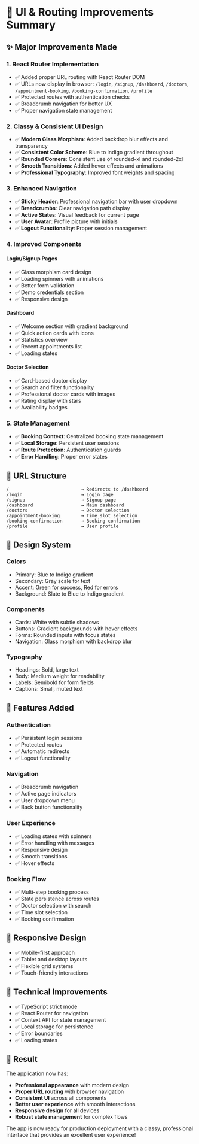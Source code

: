 # 🎨 UI & Routing Improvements Summary

## ✨ Major Improvements Made

### 1. **React Router Implementation**
- ✅ Added proper URL routing with React Router DOM
- ✅ URLs now display in browser: `/login`, `/signup`, `/dashboard`, `/doctors`, `/appointment-booking`, `/booking-confirmation`, `/profile`
- ✅ Protected routes with authentication checks
- ✅ Breadcrumb navigation for better UX
- ✅ Proper navigation state management

### 2. **Classy & Consistent UI Design**
- ✅ **Modern Glass Morphism**: Added backdrop blur effects and transparency
- ✅ **Consistent Color Scheme**: Blue to indigo gradient throughout
- ✅ **Rounded Corners**: Consistent use of rounded-xl and rounded-2xl
- ✅ **Smooth Transitions**: Added hover effects and animations
- ✅ **Professional Typography**: Improved font weights and spacing

### 3. **Enhanced Navigation**
- ✅ **Sticky Header**: Professional navigation bar with user dropdown
- ✅ **Breadcrumbs**: Clear navigation path display
- ✅ **Active States**: Visual feedback for current page
- ✅ **User Avatar**: Profile picture with initials
- ✅ **Logout Functionality**: Proper session management

### 4. **Improved Components**

#### **Login/Signup Pages**
- ✅ Glass morphism card design
- ✅ Loading spinners with animations
- ✅ Better form validation
- ✅ Demo credentials section
- ✅ Responsive design

#### **Dashboard**
- ✅ Welcome section with gradient background
- ✅ Quick action cards with icons
- ✅ Statistics overview
- ✅ Recent appointments list
- ✅ Loading states

#### **Doctor Selection**
- ✅ Card-based doctor display
- ✅ Search and filter functionality
- ✅ Professional doctor cards with images
- ✅ Rating display with stars
- ✅ Availability badges

### 5. **State Management**
- ✅ **Booking Context**: Centralized booking state management
- ✅ **Local Storage**: Persistent user sessions
- ✅ **Route Protection**: Authentication guards
- ✅ **Error Handling**: Proper error states

## 🎯 URL Structure

```
/                           → Redirects to /dashboard
/login                      → Login page
/signup                     → Signup page
/dashboard                  → Main dashboard
/doctors                    → Doctor selection
/appointment-booking        → Time slot selection
/booking-confirmation       → Booking confirmation
/profile                    → User profile
```

## 🎨 Design System

### **Colors**
- Primary: Blue to Indigo gradient
- Secondary: Gray scale for text
- Accent: Green for success, Red for errors
- Background: Slate to Blue to Indigo gradient

### **Components**
- Cards: White with subtle shadows
- Buttons: Gradient backgrounds with hover effects
- Forms: Rounded inputs with focus states
- Navigation: Glass morphism with backdrop blur

### **Typography**
- Headings: Bold, large text
- Body: Medium weight for readability
- Labels: Semibold for form fields
- Captions: Small, muted text

## 🚀 Features Added

### **Authentication**
- ✅ Persistent login sessions
- ✅ Protected routes
- ✅ Automatic redirects
- ✅ Logout functionality

### **Navigation**
- ✅ Breadcrumb navigation
- ✅ Active page indicators
- ✅ User dropdown menu
- ✅ Back button functionality

### **User Experience**
- ✅ Loading states with spinners
- ✅ Error handling with messages
- ✅ Responsive design
- ✅ Smooth transitions
- ✅ Hover effects

### **Booking Flow**
- ✅ Multi-step booking process
- ✅ State persistence across routes
- ✅ Doctor selection with search
- ✅ Time slot selection
- ✅ Booking confirmation

## 📱 Responsive Design
- ✅ Mobile-first approach
- ✅ Tablet and desktop layouts
- ✅ Flexible grid systems
- ✅ Touch-friendly interactions

## 🔧 Technical Improvements
- ✅ TypeScript strict mode
- ✅ React Router for navigation
- ✅ Context API for state management
- ✅ Local storage for persistence
- ✅ Error boundaries
- ✅ Loading states

## 🎉 Result
The application now has:
- **Professional appearance** with modern design
- **Proper URL routing** with browser navigation
- **Consistent UI** across all components
- **Better user experience** with smooth interactions
- **Responsive design** for all devices
- **Robust state management** for complex flows

The app is now ready for production deployment with a classy, professional interface that provides an excellent user experience! 